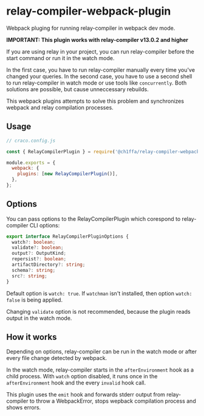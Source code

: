 # relay-compiler-webpack-plugin

Webpack pluging for running relay-compiler in webpack dev mode.

**IMPORTANT: This plugin works with relay-compiler v13.0.2 and higher**

If you are using relay in your project, you can run relay-compiler before the start command or run it in the watch mode.

In the first case, you have to run relay-compiler manually every time you've changed your queries. In the second case, you have to use a second shell to run relay-compiler in watch mode or use tools like `concurrently`. Both solutions are possible, but cause unneccessary rebuilds.

This webpack plugins attempts to solve this problem and synchronizes webpack and relay compilation processes.

## Usage

```js
// craco.config.js

const { RelayCompilerPlugin } = require('@ch1ffa/relay-compiler-webpack-plugin');

module.exports = {
  webpack: {
    plugins: [new RelayCompilerPlugin()],
  },
};
```

## Options

You can pass options to the RelayCompilerPlugin which corespond to relay-compiler CLI options:

```ts
export interface RelayCompilerPluginOptions {
  watch?: boolean;
  validate?: boolean;
  output?: OutputKind;
  repersist?: boolean;
  artifactDirectory?: string;
  schema?: string;
  src?: string;
}
```

Default option is `watch: true`. If `watchman` isn't installed, then option `watch: false` is being applied.

Changing `validate` option is not recommended, because the plugin reads output in the watch mode.

## How it works

Depending on options, relay-compiler can be run in the watch mode or after every file change detected by webpack.

In the watch mode, relay-compiler starts in the `afterEnvironment` hook as a child process. With `watch` option disabled, it runs once in the `afterEnvironment` hook and the every `invalid` hook call.

This plugin uses the `emit` hook and forwards stderr output from relay-compiler to throw a WebpackError, stops wepback compilation process and shows errors.
